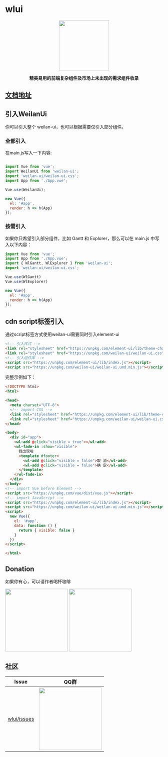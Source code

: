 # wlui

<p align="center">
  <img src="http://wlbase.oss-cn-beijing.aliyuncs.com/wlui-logo.jpg" width="160">
</p>

<p align="center">
  <b>精美易用的前端复杂组件及市场上未出现的需求组件收录</b>
</p>

## [文档地址](http://docs.wlui.com.cn/)

## 引入WeilanUi

你可以引入整个 weilan-ui，也可以根据需要仅引入部分组件。

### 全部引入

在main.js写入一下内容:

```js

import Vue from 'vue';
import WeilanUi from 'weilan-ui';
import 'weilan-ui/weilan-ui.css';
import App from './App.vue';

Vue.use(WeilanUi);

new Vue({
  el: '#app',
  render: h => h(App)
});

```

### 按需引入

如果你只希望引入部分组件，比如 Gantt 和 Explorer，那么可以在 main.js 中写入以下内容：

```js
import Vue from 'vue';
import App from './App.vue';
import { WlGantt, WlExplorer } from 'weilan-ui';
import 'weilan-ui/weilan-ui.css';

Vue.use(WlGantt)
Vue.use(WlExplorer)

new Vue({
  el: '#app',
  render: h => h(App)
});
```

## cdn script标签引入

通过script标签方式使用weilan-ui需要同时引入element-ui

```html
<!-- 引入样式 -->
<link rel="stylesheet" href="https://unpkg.com/element-ui/lib/theme-chalk/index.css">
<link rel="stylesheet" href="https://unpkg.com/weilan-ui/weilan-ui.css">
<!-- 引入组件库 -->
<script src="https://unpkg.com/element-ui/lib/index.js"></script>
<script src="https://unpkg.com/weilan-ui/weilan-ui.umd.min.js"></script>
```

完整示例如下：
```html
<!DOCTYPE html>
<html>

<head>
  <meta charset="UTF-8">
  <!-- import CSS -->
  <link rel="stylesheet" href="https://unpkg.com/element-ui/lib/theme-chalk/index.css">
  <link rel="stylesheet" href="https://unpkg.com/weilan-ui/weilan-ui.css">
</head>

<body>
  <div id="app">
    <wl-add @click="visible = true"></wl-add>
    <wl-fade-in :show="visible">
      我出现啦
      <template #footer>
        <wl-add @click="visible = false">取 消</wl-add>
        <wl-add @click="visible = false">确 定</wl-add>
      </template>
    </wl-fade-in>
  </div>
</body>
<!-- import Vue before Element -->
<script src="https://unpkg.com/vue/dist/vue.js"></script>
<!-- import JavaScript -->
<script src="https://unpkg.com/element-ui/lib/index.js"></script>
<script src="https://unpkg.com/weilan-ui/weilan-ui.umd.min.js"></script>
<script>
  new Vue({
    el: '#app',
    data: function () {
      return { visible: false }
    }
  })
</script>

</html>
```

## Donation
如果你有心，可以请作者喝杯咖啡
<p>
  <img width="200" src="http://wlbase.oss-cn-beijing.aliyuncs.com/apply.jpg">
  <img width="200" src="http://wlbase.oss-cn-beijing.aliyuncs.com/wx.jpg">
</p>

## 社区

| Issue | QQ群 |
|---|---|
| [wlui/issues](https://github.com/wl-ui/wlui/issues) | <img src="http://wlbase.oss-cn-beijing.aliyuncs.com/qq.jpg" width="200" /> |
